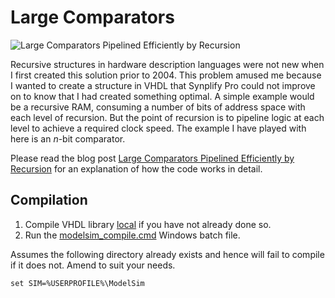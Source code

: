 # Large Comparators

![Large Comparators Pipelined Efficiently by Recursion](./media/Recursive_Structure.png?raw=true "Large Comparators Pipelined Efficiently by Recursion")

Recursive structures in hardware description languages were not new when I first created this solution prior to 2004. This problem amused me because I wanted to create a structure in VHDL that Synplify Pro could not improve on to know that I had created something optimal. A simple example would be a recursive RAM, consuming a number of bits of address space with each level of recursion. But the point of recursion is to pipeline logic at each level to achieve a required clock speed. The example I have played with here is an _n_-bit comparator.

Please read the blog post [Large Comparators Pipelined Efficiently by Recursion](https://blog.abbey1.org.uk/index.php/technology/large-comparator-pipelined-efficiently-by-recursion) for an explanation of how the code works in detail.

## Compilation

1. Compile VHDL library [local](../Local) if you have not already done so.
2. Run the [modelsim_compile.cmd](modelsim_compile.cmd) Windows batch file.

Assumes the following directory already exists and hence will fail to compile if it does not. Amend to suit your needs.

```batch
set SIM=%USERPROFILE%\ModelSim
```
